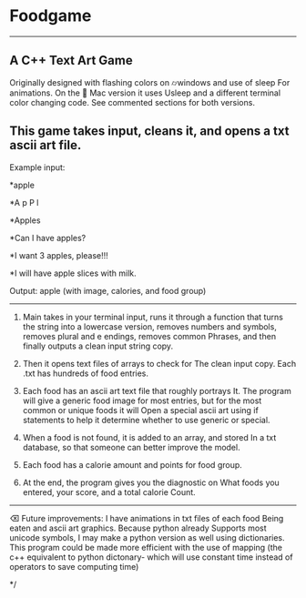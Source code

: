 # Foodgame
------------------------------------------------------------------------
A C++ Text Art Game 
------------------------------------------------------------------------
Originally designed with flashing colors on ⌭windows and use of sleep
For animations. On the  Mac version it uses Usleep and a different 
terminal color changing code. See commented sections for both versions.

This game takes input, cleans it, and opens a txt ascii art file. 
-------------------------------------------------------------------------

Example input:

*apple

*A p P l

*Apples 

*Can I have apples?

*I want 3 apples, please!!! 

*I will have apple slices with milk. 

Output:
apple (with image, calories, and food group)

---------------------------------------------------
1.  Main takes in your terminal input, runs it through a 
function that turns the string into a lowercase version, removes numbers 
and symbols, removes plural and e endings, removes common 
Phrases, and then finally outputs a clean input string copy.

2. Then it opens text files of arrays to check for 
The clean input copy. Each .txt has hundreds of 
food entries.

3. Each food has an ascii art text file that roughly portrays 
It. The program will give a generic food image for most 
entries, but for the most common or unique foods it will
Open a special ascii art using if statements to help it
determine whether to use generic or special.

4. When a food is not found, it is added to an array, and stored
In a txt database, so that someone can better improve the model.

5. Each food has a calorie amount and points for food group.
6. At the end, the program gives you the diagnostic on
What foods you entered, your score, and a total calorie
Count. 

__________________________________________________________________

⌫ Future improvements: I have animations in txt files of each food
Being eaten and ascii art graphics. Because python already 
Supports most unicode symbols, I may make a python version as well
using dictionaries. This program could be made more efficient with the
use of mapping (the c++ equivalent to python dictonary- which will use
constant time instead of operators to save computing time)

*/
